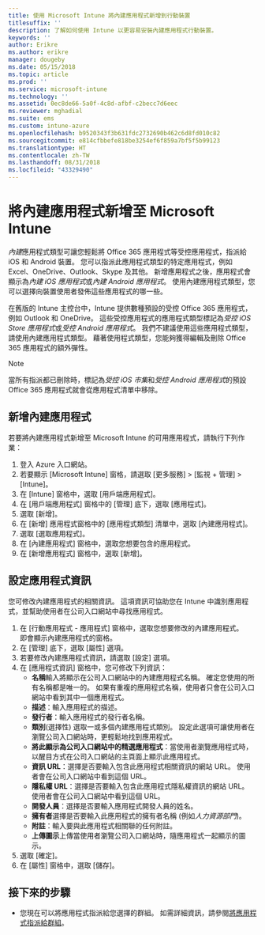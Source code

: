 ```yaml
---
title: 使用 Microsoft Intune 將內建應用程式新增到行動裝置
titlesuffix: ''
description: 了解如何使用 Intune 以更容易安裝內建應用程式行動裝置。
keywords: ''
author: Erikre
ms.author: erikre
manager: dougeby
ms.date: 05/15/2018
ms.topic: article
ms.prod: ''
ms.service: microsoft-intune
ms.technology: ''
ms.assetid: 0ec8de66-5a0f-4c8d-afbf-c2becc7d6eec
ms.reviewer: mghadial
ms.suite: ems
ms.custom: intune-azure
ms.openlocfilehash: b9520343f3b631fdc2732690b462c6d8fd010c82
ms.sourcegitcommit: e814cfbbefe818be3254ef6f859a7bf5f5b99123
ms.translationtype: HT
ms.contentlocale: zh-TW
ms.lasthandoff: 08/31/2018
ms.locfileid: "43329490"
---
```

# <a name="add-built-in-apps-to-microsoft-intune"></a>將內建應用程式新增至 Microsoft Intune

*內建*應用程式類型可讓您輕鬆將 Office 365 應用程式等受控應用程式，指派給 iOS 和 Android 裝置。 您可以指派此應用程式類型的特定應用程式，例如 Excel、OneDrive、Outlook、Skype 及其他。 新增應用程式之後，應用程式會顯示為*內建 iOS 應用程式*或*內建 Android 應用程式*。 使用內建應用程式類型，您可以選擇向裝置使用者發佈這些應用程式的哪一些。

在舊版的 Intune 主控台中，Intune 提供數種預設的受控 Office 365 應用程式，例如 Outlook 和 OneDrive。 這些受控應用程式的應用程式類型標記為*受控 iOS Store 應用程式*或*受控 Android 應用程式*。 我們不建議使用這些應用程式類型，請使用內建應用程式類型。 藉著使用程式類型，您能夠獲得編輯及刪除 Office 365 應用程式的額外彈性。

>[!NOTE]
>當所有指派都已刪除時，標記為*受控 iOS 市集*和*受控 Android 應用程式*的預設 Office 365 應用程式就會從應用程式清單中移除。

## <a name="add-a-built-in-app"></a>新增內建應用程式

若要將內建應用程式新增至 Microsoft Intune 的可用應用程式，請執行下列作業：
1. 登入 Azure 入口網站。
2. 若要顯示 [Microsoft Intune] 窗格，請選取 [更多服務] > [監視 + 管理] > [Intune]。
3. 在 [Intune] 窗格中，選取 [用戶端應用程式]。
4. 在 [用戶端應用程式] 窗格中的 [管理] 底下，選取 [應用程式]。
5. 選取 [新增]。
6. 在 [新增] 應用程式窗格中的 [應用程式類型] 清單中，選取 [內建應用程式]。
7. 選取 [選取應用程式]。
8. 在 [內建應用程式] 窗格中，選取您想要包含的應用程式。
9. 在 [新增應用程式] 窗格中，選取 [新增]。


## <a name="configure-app-information"></a>設定應用程式資訊

您可修改內建應用程式的相關資訊。 這項資訊可協助您在 Intune 中識別應用程式，並幫助使用者在公司入口網站中尋找應用程式。
1. 在 [行動應用程式 - 應用程式] 窗格中，選取您想要修改的內建應用程式。  
    即會顯示內建應用程式的窗格。
2. 在 [管理] 底下，選取 [屬性] 選項。
3. 若要修改內建應用程式資訊，請選取 [設定] 選項。
4. 在 [應用程式資訊] 窗格中，您可修改下列資訊：
    - **名稱**輸入將顯示在公司入口網站中的內建應用程式名稱。 確定您使用的所有名稱都是唯一的。 如果有重複的應用程式名稱，使用者只會在公司入口網站中看到其中一個應用程式。
    - **描述**：輸入應用程式的描述。 
    - **發行者**：輸入應用程式的發行者名稱。
    - **類別**(選擇性) 選取一或多個內建應用程式類別。 設定此選項可讓使用者在瀏覽公司入口網站時，更輕鬆地找到應用程式。
    - **將此顯示為公司入口網站中的精選應用程式**：當使用者瀏覽應用程式時，以醒目方式在公司入口網站的主頁面上顯示此應用程式。
    - **資訊 URL**：選擇是否要輸入包含此應用程式相關資訊的網站 URL。 使用者會在公司入口網站中看到這個 URL。
    - **隱私權 URL**：選擇是否要輸入包含此應用程式隱私權資訊的網站 URL。 使用者會在公司入口網站中看到這個 URL。
    - **開發人員**：選擇是否要輸入應用程式開發人員的姓名。
    - **擁有者**選擇是否要輸入此應用程式的擁有者名稱 (例如*人力資源部門*)。
    - **附註**：輸入要與此應用程式相關聯的任何附註。
    - **上傳圖示**上傳當使用者瀏覽公司入口網站時，隨應用程式一起顯示的圖示。
4. 選取 [確定]。
5. 在 [屬性] 窗格中，選取 [儲存]。

## <a name="next-steps"></a>接下來的步驟

- 您現在可以將應用程式指派給您選擇的群組。 如需詳細資訊，請參閱[將應用程式指派給群組](apps-deploy.md)。
